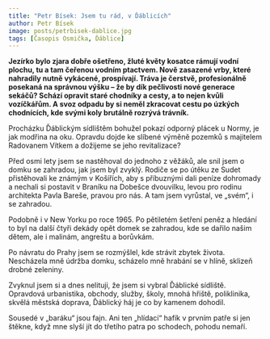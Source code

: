 ```yaml
---
title: "Petr Bísek: Jsem tu rád, v Ďáblicích"
author: Petr Bísek
image: posts/petrbisek-dablice.jpg
tags: [Časopis Osmička, Ďáblice]
---
```


**Jezírko bylo zjara dobře ošetřeno, žluté květy kosatce rámují vodní plochu, tu a tam čeřenou vodním ptactvem. Nově zasazené vrby, které nahradily nutně vykácené, prospívají. Tráva je čerstvě, profesionálně posekaná na správnou výšku – že by dík pečlivosti nové generace sekáčů? Schází opravit staré chodníky a cesty, a to nejen kvůli vozíčkářům. A svoz odpadu by si neměl zkracovat cestu po úzkých chodnících, kde svými koly brutálně rozrývá trávník.**

Procházku Ďáblickým sídlištěm bohužel pokazí odporný plácek u Normy, je jak modřina na oku. Opravdu dojde ke slíbené výměně pozemků s majitelem Radovanem Vítkem a dožijeme se jeho revitalizace?

Před osmi lety jsem se nastěhoval do jednoho z věžáků, ale snil jsem o domku se zahradou, jak jsem byl zvyklý. Rodiče se po útěku ze Sudet přistěhovali ke známým v Košířích, aby s příbuznými dali peníze dohromady a nechali si postavit v Braníku na Dobešce dvouvilku, levou pro rodinu architekta Pavla Bareše, pravou pro nás. A tam jsem vyrůstal, ve „svém“, i se zahradou.

Podobně i v New Yorku po roce 1965. Po pětiletém šetření peněz a hledání to byl na další čtyři dekády opět domek se zahradou, kde se dařilo našim dětem, ale i malinám, angreštu a borůvkám.

Po návratu do Prahy jsem se rozmýšlel, kde strávit zbytek života. Nescházela mně údržba domku, scházelo mně hrabání se v hlíně, sklizeň drobné zeleniny.

Zvyknul jsem si a dnes nelituji, že jsem si vybral Ďáblické sídliště. Opravdová urbanistika, obchody, služby, školy, mnohá hřiště, poliklinika, skvělá městská doprava, Ďáblický háj je co by kamenem dohodil. 

Sousedé v „baráku“ jsou fajn. Ani ten „hlídací“ hafík v prvním patře si jen štěkne, když mne slyší jít do třetího patra po schodech, pohodu nemaří.


